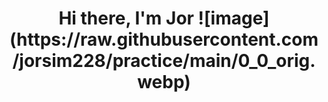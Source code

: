 <h1 align="center">Hi there, I'm Jor</a> 
![image](https://raw.githubusercontent.com/jorsim228/practice/main/0_0_orig.webp)
